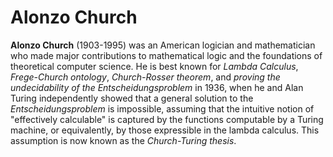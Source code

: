 # Alonzo Church

**Alonzo Church** (1903-1995) was an American logician and mathematician who made major contributions to mathematical logic and the foundations of theoretical computer science. He is best known for *Lambda Calculus*, *Frege-Church ontology*, *Church-Rosser theorem*, and *proving the undecidability of the Entscheidungsproblem* in 1936, when he and Alan Turing independently showed that a general solution to the *Entscheidungsproblem* is impossible, assuming that the intuitive notion of "effectively calculable" is captured by the functions computable by a Turing machine, or equivalently, by those expressible in the lambda calculus. This assumption is now known as the *Church-Turing thesis*.
